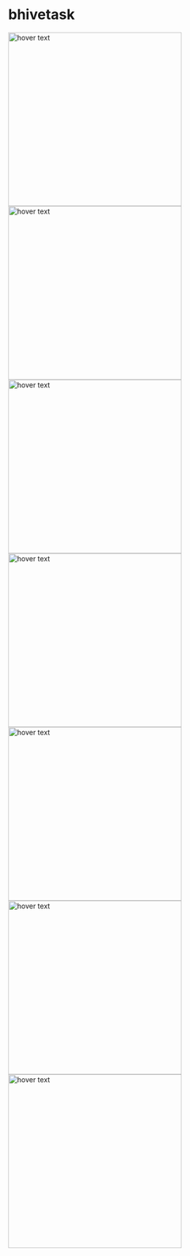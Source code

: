 # bhivetask

<img src="img/Screenshot_20220428_172335_com.example.bhivetask.jpg" width="350" title="hover text">
<img src="img/Screenshot_20220429_195737_com.example.bhivetask.jpg" width="350" title="hover text">
<img src="img/Screenshot_20220428_172849_android.jpg" width="350" title="hover text">
<img src="img/Screenshot_20220428_174229_com.example.bhivetask.jpg" width="350" title="hover text">
<img src="img/Screenshot_20220428_172839_com.example.bhivetask.jpg" width="350" title="hover text">
<img src="img/Screenshot_20220428_174201_com.example.bhivetask.jpg" width="350" title="hover text">
<img src=" " width="350" title="hover text">
